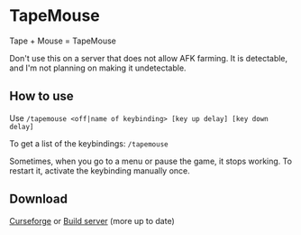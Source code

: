 TapeMouse
=========

Tape + Mouse = TapeMouse

Don't use this on a server that does not allow AFK farming.
It is detectable, and I'm not planning on making it undetectable.

How to use
----------

Use `/tapemouse <off|name of keybinding> [key up delay] [key down delay]`

To get a list of the keybindings: `/tapemouse`

Sometimes, when you go to a menu or pause the game, it stops working.
To restart it, activate the keybinding manually once.


Download
--------

[Curseforge](https://minecraft.curseforge.com/projects/tapemouse) or 
[Build server](http://jenkins.dries007.net/job/TapeMouse/) (more up to date)
